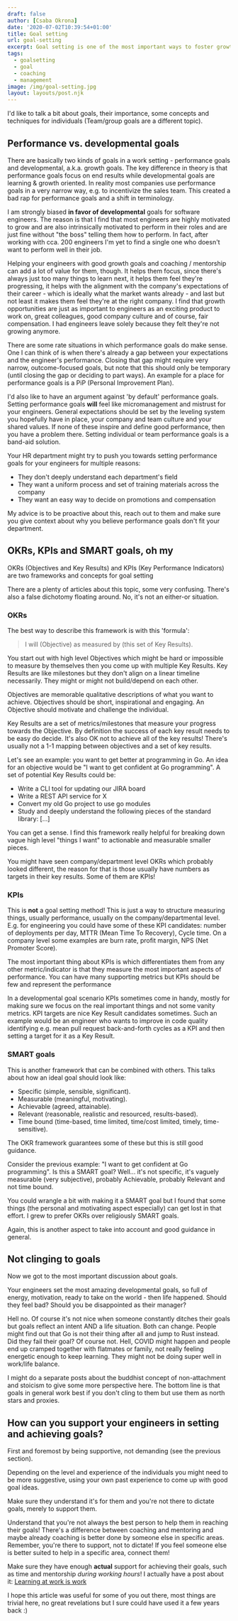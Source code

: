 ```yaml
---
draft: false
author: [Csaba Okrona]
date: '2020-07-02T10:39:54+01:00'
title: Goal setting
url: goal-setting
excerpt: Goal setting is one of the most important ways to foster growth, let's look at some key concepts and frameworks.
tags:
  - goalsetting
  - goal
  - coaching
  - management
image: /img/goal-setting.jpg
layout: layouts/post.njk
---
```


I'd like to talk a bit about goals, their importance, some concepts and techniques for individuals (Team/group goals are a different topic).

## Performance vs. developmental goals

There are basically two kinds of goals in a work setting - performance goals and developmental, a.k.a. growth goals. The key difference in theory is that performance goals focus on end results while developmental goals are learning & growth oriented. In reality most companies use performance goals in a very narrow way, e.g. to incentivize the sales team. This created a bad rap for performance goals and a shift in terminology.

I am strongly biased **in favor of developmental** goals for software engineers. The reason is that I find that most engineers are highly motivated to grow and are also intrinsically motivated to perform in their roles and are just fine without "the boss" telling them how to perform. In fact, after working with cca. 200 engineers I'm yet to find a single one who doesn't want to perform well in their job.

Helping your engineers with good growth goals and coaching / mentorship can add a lot of value for them, though. It helps them focus, since there's always just too many things to learn next, it helps them feel they're progressing, it helps with the alignment with the company's expectations of their career - which is ideally what the market wants already - and last but not least it makes them feel they're at the right company. I find that growth opportunities are just as important to engineers as an exciting product to work on, great colleagues, good company culture and of course, fair compensation. I had engineers leave solely because they felt they're not growing anymore.

There are some rate situations in which performance goals do make sense. One I can think of is when there's already a gap between your expectations and the engineer's performance. Closing that gap might require very narrow, outcome-focused goals, but note that this should only be temporary (until closing the gap or deciding to part ways). An example for a place for performance goals is a PiP (Personal Improvement Plan).

I'd also like to have an argument against 'by default' performance goals. Setting performance goals **will** feel like micromanagement and mistrust for your engineers. General expectations should be set by the leveling system you hopefully have in place, your company and team culture and your shared values. If none of these inspire and define good performance, then you have a problem there. Setting individual or team performance goals is a band-aid solution.

Your HR department might try to push you towards setting performance goals for your engineers for multiple reasons:

-   They don't deeply understand each department's field
-   They want a uniform process and set of training materials across the company
-   They want an easy way to decide on promotions and compensation

My advice is to be proactive about this, reach out to them and make sure you give context about why you believe performance goals don't fit your department.

## OKRs, KPIs and SMART goals, oh my

OKRs (Objectives and Key Results) and KPIs (Key Performance Indicators) are two frameworks and concepts for goal setting

There are a plenty of articles about this topic, some very confusing. There's also a false dichotomy floating around. No, it's not an either-or situation.

### OKRs

The best way to describe this framework is with this 'formula':

> I will (Objective) as measured by (this set of Key Results).

You start out with high level Objectives which might be hard or impossible to measure by themselves then you come up with multiple Key Results. Key Results are like milestones but they don't align on a linear timeline necessarily. They might or might not build/depend on each other.

Objectives are memorable qualitative descriptions of what you want to achieve. Objectives should be short, inspirational and engaging. An Objective should motivate and challenge the individual.

Key Results are a set of metrics/milestones that measure your progress towards the Objective. By definition the success of each key result needs to be easy do decide. It's also OK not to achieve all of the key results! There's usually not a 1-1 mapping between objectives and a set of key results.

Let's see an example: you want to get better at programming in Go. An idea for an objective would be "I want to get confident at Go programming". A set of potential Key Results could be:

-   Write a CLI tool for updating our JIRA board
-   Write a REST API service for X
-   Convert my old Go project to use go modules
-   Study and deeply understand the following pieces of the standard library: [...]

You can get a sense. I find this framework really helpful for breaking down vague high level "things I want" to actionable and measurable smaller pieces.

You might have seen company/department level OKRs which probably looked different, the reason for that is those usually have numbers as targets in their key results. Some of them are KPIs!

### KPIs

This is **not** a goal setting method! This is just a way to structure measuring things, usually performance, usually on the company/departmental level. E.g. for engineering you could have some of these KPI candidates: number of deployments per day, MTTR (Mean Time To Recovery), Cycle time. On a company level some examples are burn rate, profit margin, NPS (Net Promoter Score).

The most important thing about KPIs is which differentiates them from any other metric/indicator is that they measure the most important aspects of performance. You can have many supporting metrics but KPIs should be few and represent the performance

In a developmental goal scenario KPIs sometimes come in handy, mostly for making sure we focus on the real important things and not some vanity metrics. KPI targets are nice Key Result candidates sometimes. Such an example would be an engineer who wants to improve in code quality identifying e.g. mean pull request back-and-forth cycles as a KPI and then setting a target for it as a Key Result.

### SMART goals

This is another framework that can be combined with others. This talks about how an ideal goal should look like:

-   Specific (simple, sensible, significant).
-   Measurable (meaningful, motivating).
-   Achievable (agreed, attainable).
-   Relevant (reasonable, realistic and resourced, results-based).
-   Time bound (time-based, time limited, time/cost limited, timely, time-sensitive).

The OKR framework guarantees some of these but this is still good guidance.

Consider the previous example: "I want to get confident at Go programming". Is this a SMART goal? Well... it's not specific, it's vaguely measurable (very subjective), probably Achievable, probably Relevant and not time bound.

You could wrangle a bit with making it a SMART goal but I found that some things (the personal and motivating aspect especially) can get lost in that effort. I grew to prefer OKRs over religiously SMART goals.

Again, this is another aspect to take into account and good guidance in general.

## Not clinging to goals

Now we got to the most important discussion about goals.

Your engineers set the most amazing developmental goals, so full of energy, motivation, ready to take on the world - then life happened. Should they feel bad? Should you be disappointed as their manager?

Hell no. Of course it's not nice when someone constantly ditches their goals but goals reflect an intent AND a life situation. Both can change. People might find out that Go is not their thing after all and jump to Rust instead. Did they fail their goal? Of course not. Hell, COVID might happen and people end up cramped together with flatmates or family, not really feeling energetic enough to keep learning. They might not be doing super well in work/life balance.

I might do a separate posts about the buddhist concept of non-attachment and stoicism to give some more perspective here. The bottom line is that goals in general work best if you don't cling to them but use them as north stars and proxies.

## How can you support your engineers in setting and achieving goals?

First and foremost by being supportive, not demanding (see the previous section).

Depending on the level and experience of the individuals you might need to be more suggestive, using your own past experience to come up with good goal ideas.

Make sure they understand it's for them and you're not there to dictate goals, merely to support them.

Understand that you're not always the best person to help them in reaching their goals! There's a difference between coaching and mentoring and maybe already coaching is better done by someone else in specific areas. Remember, you're there to support, not to dictate! If you feel someone else is better suited to help in a specific area, connect them!

Make sure they have enough **actual** support for achieving their goals, such as time and mentorship _during working hours_! I actually have a post about it: [Learning at work is work](https://ochronus.online/learning-at-work-is-work/)

I hope this article was useful for some of you out there, most things are trivial here, no great revelations but I sure could have used it a few years back :)
